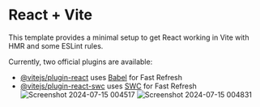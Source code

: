 # React + Vite

This template provides a minimal setup to get React working in Vite with HMR and some ESLint rules.

Currently, two official plugins are available:

- [@vitejs/plugin-react](https://github.com/vitejs/vite-plugin-react/blob/main/packages/plugin-react/README.md) uses [Babel](https://babeljs.io/) for Fast Refresh
- [@vitejs/plugin-react-swc](https://github.com/vitejs/vite-plugin-react-swc) uses [SWC](https://swc.rs/) for Fast Refresh
![Screenshot 2024-07-15 004517](https://github.com/user-attachments/assets/d3e748e6-ac9b-4dfc-adfc-f7b9464380af)
![Screenshot 2024-07-15 004831](https://github.com/user-attachments/assets/45fecaa0-add5-43c1-b26e-b15df936512e)
